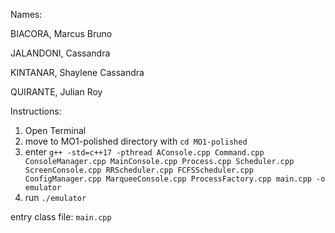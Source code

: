 Names: 

BIACORA, Marcus Bruno

JALANDONI, Cassandra

KINTANAR, Shaylene Cassandra

QUIRANTE, Julian Roy




Instructions:
1. Open Terminal
2. move to MO1-polished directory with `cd MO1-polished`
3. enter `g++ -std=c++17 -pthread AConsole.cpp Command.cpp ConsoleManager.cpp MainConsole.cpp Process.cpp Scheduler.cpp ScreenConsole.cpp RRScheduler.cpp FCFSScheduler.cpp ConfigManager.cpp MarqueeConsole.cpp ProcessFactory.cpp main.cpp -o emulator`
4. run `./emulator`


entry class file: `main.cpp`

